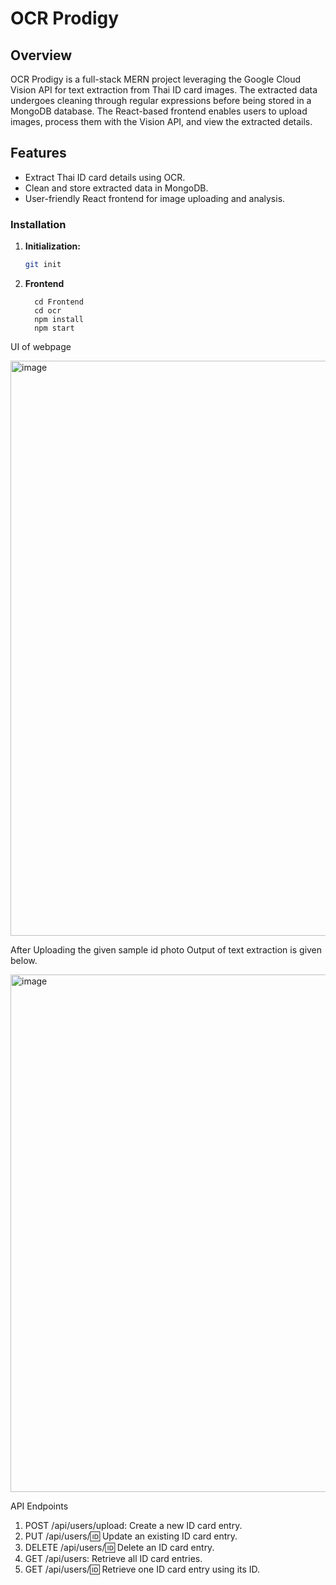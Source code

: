 # OCR Prodigy

## Overview

OCR Prodigy is a full-stack MERN project leveraging the Google Cloud Vision API for text extraction from Thai ID card images. The extracted data undergoes cleaning through regular expressions before being stored in a MongoDB database. The React-based frontend enables users to upload images, process them with the Vision API, and view the extracted details.

## Features

- Extract Thai ID card details using OCR.
- Clean and store extracted data in MongoDB.
- User-friendly React frontend for image uploading and analysis.

### Installation

1. **Initialization:**

   ```bash
   git init
2. **Frontend**
    ```cd ..
      cd Frontend
      cd ocr
      npm install
      npm start
UI of webpage

<img width="920" alt="image" src="https://github.com/Bhavarth7/ocr-prodigy/assets/76651028/d0c3f9ec-beec-475e-b8d7-0f8c7961b0b8">

After Uploading the given sample id photo
Output of text extraction is given below.

<img width="828" alt="image" src="https://github.com/Bhavarth7/ocr-prodigy/assets/76651028/df1df7e6-b491-4a47-a3f1-f3875fb0090d">




API Endpoints
1. POST /api/users/upload: Create a new ID card entry.
2. PUT /api/users/:id: Update an existing ID card entry.
3. DELETE /api/users/:id: Delete an ID card entry.
4. GET /api/users: Retrieve all ID card entries.
5. GET /api/users/:id: Retrieve one ID card entry using its ID.
